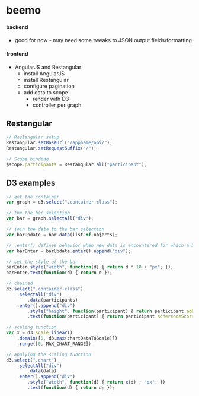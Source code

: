 beemo
=====

#### backend

* good for now - may need some tweaks to JSON output fields/formatting

#### frontend

* AngularJS and Restangular
    * install AngularJS
    * install Restangular
    * configure pagination
    * add data to scope
        * render with D3
        * controller per graph
        
## Restangular
```javascript
// Restangular setup
Restangular.setBaseUrl("/appname/api/");
Restangular.setRequestSuffix("/");

// Scope binding
$scope.participants = Restangular.all("participant");
```

## D3 examples        
```javascript
// get the container
var graph = d3.select(".container-class");

// the the bar selection
var bar = graph.selectAll("div");

// join the data to the bar selection
var barUpdate = bar.data(list-of-objects);

// .enter() defines behavior when new data is encountered for which a DOM element does not already exist.
var barEnter = barUpdate.enter().append("div");

// set the style of the bar
barEnter.style("width", function(d) { return d * 10 + "px"; });
barEnter.text(function(d) { return d });

// chained
d3.select(".container-class")
    .selectAll("div")
        .data(participants)
    .enter().append("div")
        .style("height", function(participant) { return participant.adherenceScore * 50 + "px"; })
        .text(function(participant) { return participant.adherenceScore });

// scaling function
var x = d3.scale.linear()
    .domain([0, d3.max(chartDataToScale)])
    .range([0, MAX_CHART_RANGE])

// applying the scaling function
d3.select(".chart")
    .selectAll("div")
        .data(data)
    .enter().append("div")
        .style("width", function(d) { return x(d) + "px"; })
        .text(function(d) { return d; });
```
